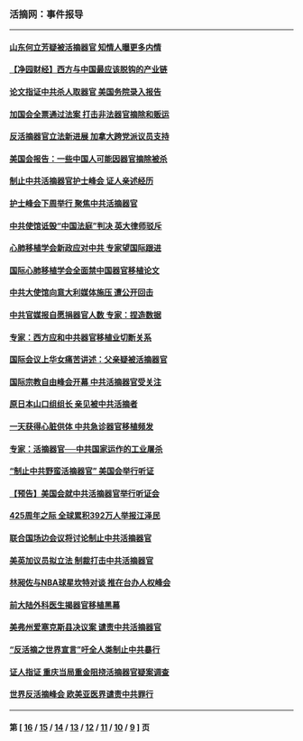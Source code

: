 ### 活摘网：事件报导
---
#### [山东何立芳疑被活摘器官 知情人曝更多内情](../../pages/nf5877/n14047530.md?09190430) 
#### [【净园财经】西方与中国最应该脱钩的产业链](../../pages/nf5877/n14016113.md?09190430) 
#### [论文指证中共杀人取器官 美国务院录入报告](../../pages/nf5877/n13999890.md?09190430) 
#### [加国会全票通过法案 打击非法器官摘除和贩运](../../pages/nf5877/n13884924.md?09190430) 
#### [反活摘器官立法新进展 加拿大跨党派议员支持](../../pages/nf5877/n13876061.md?09190430) 
#### [美国会报告：一些中国人可能因器官摘除被杀](../../pages/nf5877/n13867964.md?09190430) 
#### [制止中共活摘器官护士峰会 证人亲述经历](../../pages/nf5877/n13859007.md?09190430) 
#### [护士峰会下周举行 聚焦中共活摘器官](../../pages/nf5877/n13855418.md?09190430) 
#### [中共使馆诋毁“中国法庭”判决 英大律师驳斥](../../pages/nf5877/n13833945.md?09190430) 
#### [心肺移植学会新政应对中共 专家望国际跟进](../../pages/nf5877/n13829043.md?09190430) 
#### [国际心肺移植学会全面禁中国器官移植论文](../../pages/nf5877/n13827785.md?09190430) 
#### [中共大使馆向意大利媒体施压 遭公开回击](../../pages/nf5877/n13826038.md?09190430) 
#### [中共官媒报自愿捐器官人数 专家：捏造数据](../../pages/nf5877/n13814130.md?09190430) 
#### [专家：西方应和中共器官移植业切断关系](../../pages/nf5877/n13772828.md?09190430) 
#### [国际会议上华女痛苦讲述：父亲疑被活摘器官](../../pages/nf5877/n13771583.md?09190430) 
#### [国际宗教自由峰会开幕 中共活摘器官受关注](../../pages/nf5877/n13769995.md?09190430) 
#### [原日本山口组组长 亲见被中共活摘者](../../pages/nf5877/n13767360.md?09190430) 
#### [一天获得心脏供体 中共急诊器官移植频发](../../pages/nf5877/n13764689.md?09190430) 
#### [专家：活摘器官──中共国家运作的工业屠杀](../../pages/nf5877/n13761178.md?09190430) 
#### [“制止中共野蛮活摘器官” 美国会举行听证](../../pages/nf5877/n13735831.md?09190430) 
#### [【预告】美国会就中共活摘器官举行听证会](../../pages/nf5877/n13732843.md?09190430) 
#### [425周年之际 全球累积392万人举报江泽民](../../pages/nf5877/n13719232.md?09190430) 
#### [联合国场边会议将讨论制止中共活摘器官](../../pages/nf5877/n13656361.md?09190430) 
#### [美英加议员拟立法 制裁打击中共活摘器官](../../pages/nf5877/n13430251.md?09190430) 
#### [林昶佐与NBA球星坎特对谈 推在台办人权峰会](../../pages/nf5877/n13414467.md?09190430) 
#### [前大陆外科医生揭器官移植黑幕](../../pages/nf5877/n13401416.md?09190430) 
#### [美弗州爱塞克斯县决议案 谴责中共活摘器官](../../pages/nf5877/n13320919.md?09190430) 
#### [“反活摘之世界宣言”吁全人类制止中共暴行](../../pages/nf5877/n13259730.md?09190430) 
#### [证人指证 重庆当局重金阻挠活摘器官疑案调查](../../pages/nf5877/n13259127.md?09190430) 
#### [世界反活摘峰会 欧美亚医界谴责中共罪行](../../pages/nf5877/n13253550.md?09190430) 

---
#### 第 [ [16](./16.md?09190430) / [15](./15.md?09190430) / [14](./14.md?09190430) / [13](./13.md?09190430) / [12](./12.md?09190430) / [11](./11.md?09190430) / [10](./10.md?09190430) / [9](./9.md?09190430) ] 页
